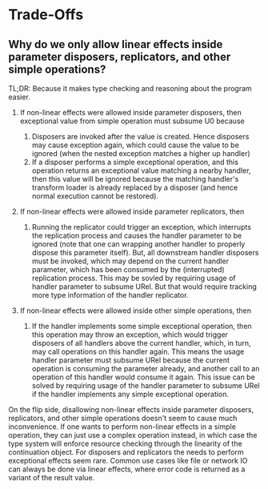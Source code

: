 # Trade-Offs

## Why do we only allow linear effects inside parameter disposers, replicators, and other simple operations?

TL;DR: Because it makes type checking and reasoning about the program easier.

1. If non-linear effects were allowed inside parameter disposers, then exceptional value from simple operation must
   subsume U0 because
   1. Disposers are invoked after the value is created. Hence disposers may cause exception again, which could cause the
      value to be ignored (when the nested exception matches a higher up handler)
   2. If a disposer performs a simple exceptional operation, and this operation returns an exceptional value matching a
      nearby handler, then this value will be ignored because the matching handler's transform loader is already
      replaced by a disposer (and hence normal execution cannot be restored). 

2. If non-linear effects were allowed inside parameter replicators, then
   1. Running the replicator could trigger an exception, which interrupts the replication process and causes the handler
      parameter to be ignored (note that one can wrapping another handler to properly dispose this parameter itself).
      But, all downstream handler disposers must be invoked, which may depend on the current handler parameter, which
      has been consumed by the (interrupted) replication process. This may be sovled by requiring usage of handler
      parameter to subsume URel. But that would require tracking more type information of the handler replicator.

3. If non-linear effects were allowed inside other simple operations, then
   1. If the handler implements some simple exceptional operation, then this operation may throw an exception, which
      would trigger disposers of all handlers above the current handler, which, in turn, may call operations on this
      handler again. This means the usage handler parameter must subsume URel because the current operation is consuming
      the parameter already, and another call to an operation of this handler would consume it again. This issue can be
      solved by requiring usage of the handler parameter to subsume URel if the handler implements any simple
      exceptional operation.

On the flip side, disallowing non-linear effects inside parameter disposers, replicators, and other simple operations
doesn't seem to cause much inconvenience. If one wants to perform non-linear effects in a simple operation, they can
just use a complex operation instead, in which case the type system will enforce resource checking through the linearity
of the continuation object. For disposers and replicators the needs to perform exceptional effects seem rare. Common use
cases like file or network IO can always be done via linear effects, where error code is returned as a variant of the
result value.